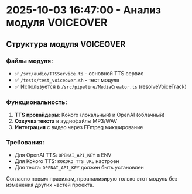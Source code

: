 # 2025-10-03 16:47:00 - Анализ модуля VOICEOVER

## Структура модуля VOICEOVER

### Файлы модуля:
- ✅ `/src/audio/TTSService.ts` - основной TTS сервис
- ✅ `/tests/test_voiceover.sh` - тест модуля
- ✅ Используется в `/src/pipeline/MediaCreator.ts` (resolveVoiceTrack)

### Функциональность:
1. **TTS провайдеры**: Kokoro (локальный) и OpenAI (облачный)
2. **Озвучка текста** в аудиофайлы MP3/WAV
3. **Интеграция** с видео через FFmpeg микширование

### Требования:
- Для OpenAI TTS: `OPENAI_API_KEY` в ENV
- Для Kokoro TTS: `KOKORO_TTS_URL` настроен
- Для теста: `OPENAI_API_KEY` должен быть установлен

Согласно новым правилам, проанализирую только этот модуль без изменения других частей проекта.
